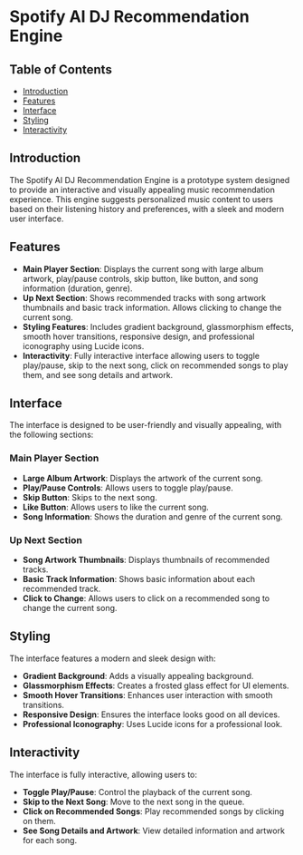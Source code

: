 # Spotify AI DJ Recommendation Engine

## Table of Contents
- [Introduction](#introduction)
- [Features](#features)
- [Interface](#interface)
- [Styling](#styling)
- [Interactivity](#interactivity)

## Introduction
The Spotify AI DJ Recommendation Engine is a prototype system designed to provide an interactive and visually appealing music recommendation experience. This engine suggests personalized music content to users based on their listening history and preferences, with a sleek and modern user interface.

## Features
- **Main Player Section**: Displays the current song with large album artwork, play/pause controls, skip button, like button, and song information (duration, genre).
- **Up Next Section**: Shows recommended tracks with song artwork thumbnails and basic track information. Allows clicking to change the current song.
- **Styling Features**: Includes gradient background, glassmorphism effects, smooth hover transitions, responsive design, and professional iconography using Lucide icons.
- **Interactivity**: Fully interactive interface allowing users to toggle play/pause, skip to the next song, click on recommended songs to play them, and see song details and artwork.

## Interface
The interface is designed to be user-friendly and visually appealing, with the following sections:

### Main Player Section
- **Large Album Artwork**: Displays the artwork of the current song.
- **Play/Pause Controls**: Allows users to toggle play/pause.
- **Skip Button**: Skips to the next song.
- **Like Button**: Allows users to like the current song.
- **Song Information**: Shows the duration and genre of the current song.

### Up Next Section
- **Song Artwork Thumbnails**: Displays thumbnails of recommended tracks.
- **Basic Track Information**: Shows basic information about each recommended track.
- **Click to Change**: Allows users to click on a recommended song to change the current song.

## Styling
The interface features a modern and sleek design with:
- **Gradient Background**: Adds a visually appealing background.
- **Glassmorphism Effects**: Creates a frosted glass effect for UI elements.
- **Smooth Hover Transitions**: Enhances user interaction with smooth transitions.
- **Responsive Design**: Ensures the interface looks good on all devices.
- **Professional Iconography**: Uses Lucide icons for a professional look.

## Interactivity
The interface is fully interactive, allowing users to:
- **Toggle Play/Pause**: Control the playback of the current song.
- **Skip to the Next Song**: Move to the next song in the queue.
- **Click on Recommended Songs**: Play recommended songs by clicking on them.
- **See Song Details and Artwork**: View detailed information and artwork for each song.

